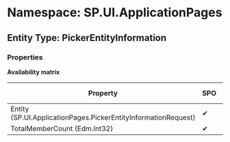 # Namespace: SP.UI.ApplicationPages

## Entity Type: PickerEntityInformation

### Properties

**Availability matrix**

Property | SPO | SP 2019 | SP 2016 | SP 2013
----------|-----|---------|---------|--------
Entity (SP.UI.ApplicationPages.PickerEntityInformationRequest) | ✔ | ✔ | ✖ | ✖
TotalMemberCount (Edm.Int32) | ✔ | ✔ | ✖ | ✖

